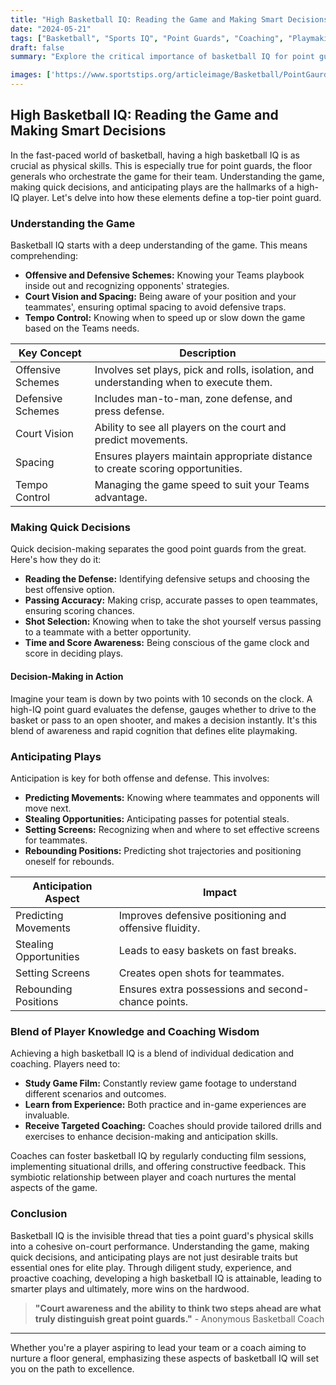 ```yaml
---
title: "High Basketball IQ: Reading the Game and Making Smart Decisions"
date: "2024-05-21"
tags: ["Basketball", "Sports IQ", "Point Guards", "Coaching", "Playmaking", "Anticipation", "Game Understanding", "Decision Making", "Player Development"]
draft: false
summary: "Explore the critical importance of basketball IQ for point guards, emphasizing game understanding, quick decision-making, and play anticipation."

images: ['https://www.sportstips.org/articleimage/Basketball/PointGaurd/high_basketball_iq_reading_the_game_and_making_smart_decisions.webp']
---
```


## High Basketball IQ: Reading the Game and Making Smart Decisions

In the fast-paced world of basketball, having a high basketball IQ is as crucial as physical skills. This is especially true for point guards, the floor generals who orchestrate the game for their team. Understanding the game, making quick decisions, and anticipating plays are the hallmarks of a high-IQ player. Let's delve into how these elements define a top-tier point guard.

### Understanding the Game

Basketball IQ starts with a deep understanding of the game. This means comprehending:

- **Offensive and Defensive Schemes:** Knowing your Teams playbook inside out and recognizing opponents' strategies.
- **Court Vision and Spacing:** Being aware of your position and your teammates', ensuring optimal spacing to avoid defensive traps.
- **Tempo Control:** Knowing when to speed up or slow down the game based on the Teams needs.

|**Key Concept**|**Description**|
|---|---|
|Offensive Schemes|Involves set plays, pick and rolls, isolation, and understanding when to execute them.|
|Defensive Schemes|Includes man-to-man, zone defense, and press defense.|
|Court Vision|Ability to see all players on the court and predict movements.|
|Spacing|Ensures players maintain appropriate distance to create scoring opportunities.|
|Tempo Control|Managing the game speed to suit your Teams advantage.|

### Making Quick Decisions

Quick decision-making separates the good point guards from the great. Here's how they do it:

- **Reading the Defense:** Identifying defensive setups and choosing the best offensive option.
- **Passing Accuracy:** Making crisp, accurate passes to open teammates, ensuring scoring chances.
- **Shot Selection:** Knowing when to take the shot yourself versus passing to a teammate with a better opportunity.
- **Time and Score Awareness:** Being conscious of the game clock and score in deciding plays.

#### Decision-Making in Action

Imagine your team is down by two points with 10 seconds on the clock. A high-IQ point guard evaluates the defense, gauges whether to drive to the basket or pass to an open shooter, and makes a decision instantly. It's this blend of awareness and rapid cognition that defines elite playmaking.

### Anticipating Plays

Anticipation is key for both offense and defense. This involves:

- **Predicting Movements:** Knowing where teammates and opponents will move next.
- **Stealing Opportunities:** Anticipating passes for potential steals.
- **Setting Screens:** Recognizing when and where to set effective screens for teammates.
- **Rebounding Positions:** Predicting shot trajectories and positioning oneself for rebounds.

|**Anticipation Aspect**|**Impact**|
|---|---|
|Predicting Movements|Improves defensive positioning and offensive fluidity.|
|Stealing Opportunities|Leads to easy baskets on fast breaks.|
|Setting Screens|Creates open shots for teammates.|
|Rebounding Positions|Ensures extra possessions and second-chance points.|

### Blend of Player Knowledge and Coaching Wisdom

Achieving a high basketball IQ is a blend of individual dedication and coaching. Players need to:

- **Study Game Film:** Constantly review game footage to understand different scenarios and outcomes.
- **Learn from Experience:** Both practice and in-game experiences are invaluable.
- **Receive Targeted Coaching:** Coaches should provide tailored drills and exercises to enhance decision-making and anticipation skills.

Coaches can foster basketball IQ by regularly conducting film sessions, implementing situational drills, and offering constructive feedback. This symbiotic relationship between player and coach nurtures the mental aspects of the game.

### Conclusion

Basketball IQ is the invisible thread that ties a point guard's physical skills into a cohesive on-court performance. Understanding the game, making quick decisions, and anticipating plays are not just desirable traits but essential ones for elite play. Through diligent study, experience, and proactive coaching, developing a high basketball IQ is attainable, leading to smarter plays and ultimately, more wins on the hardwood.

> **"Court awareness and the ability to think two steps ahead are what truly distinguish great point guards."** - Anonymous Basketball Coach

---

Whether you're a player aspiring to lead your team or a coach aiming to nurture a floor general, emphasizing these aspects of basketball IQ will set you on the path to excellence.

```